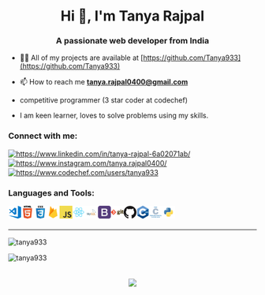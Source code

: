 <h1 align="center">Hi 👋, I'm Tanya Rajpal</h1>
<h3 align="center">A passionate web developer from India</h3>

- 👨‍💻 All of my projects are available at [https://github.com/Tanya933](https://github.com/Tanya933)

- 📫 How to reach me **tanya.rajpal0400@gmail.com**
- competitive programmer (3 star coder at codechef)
- I am keen learner, loves to solve problems using my skills.
<h3 align="left">Connect with me:</h3>
<p align="left">
<a href="https://linkedin.com/in/https://www.linkedin.com/in/tanya-rajpal-6a02071ab/" target="blank"><img align="center" src="https://cdn.jsdelivr.net/npm/simple-icons@3.0.1/icons/linkedin.svg" alt="https://www.linkedin.com/in/tanya-rajpal-6a02071ab/" height="30" width="40" /></a>
<a href="https://instagram.com/https://www.instagram.com/tanya.rajpal0400/" target="blank"><img align="center" src="https://cdn.jsdelivr.net/npm/simple-icons@3.0.1/icons/instagram.svg" alt="https://www.instagram.com/tanya.rajpal0400/" height="30" width="40" /></a>
<a href="https://www.codechef.com/users/https://www.codechef.com/users/tanya933" target="blank"><img align="center" src="https://cdn.jsdelivr.net/npm/simple-icons@3.1.0/icons/codechef.svg" alt="https://www.codechef.com/users/tanya933" height="30" width="40" /></a>
</p>


### Languages and Tools:

<img align="left" alt="Visual Studio Code" width="26px" src="https://raw.githubusercontent.com/github/explore/80688e429a7d4ef2fca1e82350fe8e3517d3494d/topics/visual-studio-code/visual-studio-code.png" />
<img align="left" alt="HTML5" width="26px" src="https://raw.githubusercontent.com/github/explore/80688e429a7d4ef2fca1e82350fe8e3517d3494d/topics/html/html.png" />
<img align="left" alt="CSS3" width="26px" src="https://raw.githubusercontent.com/github/explore/80688e429a7d4ef2fca1e82350fe8e3517d3494d/topics/css/css.png" />
<img align="left" alt="Firebase" width="26px" src="https://raw.githubusercontent.com/github/explore/80688e429a7d4ef2fca1e82350fe8e3517d3494d/topics/firebase/firebase.png" />
<img align="left" alt="JavaScript" width="26px" src="https://raw.githubusercontent.com/github/explore/80688e429a7d4ef2fca1e82350fe8e3517d3494d/topics/javascript/javascript.png" />
<img align="left" alt="React" width="26px" src="https://raw.githubusercontent.com/github/explore/80688e429a7d4ef2fca1e82350fe8e3517d3494d/topics/react/react.png" />
<img align="left" alt="MySQL" width="26px" src="https://raw.githubusercontent.com/github/explore/80688e429a7d4ef2fca1e82350fe8e3517d3494d/topics/mysql/mysql.png" />
<img align="left" alt="Bootstrap" width="26px" src="https://raw.githubusercontent.com/github/explore/80688e429a7d4ef2fca1e82350fe8e3517d3494d/topics/bootstrap/bootstrap.png" />
<img align="left" alt="Git" width="26px" src="https://raw.githubusercontent.com/github/explore/80688e429a7d4ef2fca1e82350fe8e3517d3494d/topics/git/git.png" />
<img align="left" alt="GitHub" width="26px" src="https://raw.githubusercontent.com/github/explore/78df643247d429f6cc873026c0622819ad797942/topics/github/github.png" />
<img align="left" alt="CPP" width="26px" src="https://raw.githubusercontent.com/github/explore/78df643247d429f6cc873026c0622819ad797942/topics/cpp/cpp.png" />
<img align="left" alt="C" width="26px" src="https://raw.githubusercontent.com/github/explore/78df643247d429f6cc873026c0622819ad797942/topics/c/c.png" />
<img align="left" alt="CPP" width="26px" src="https://raw.githubusercontent.com/github/explore/78df643247d429f6cc873026c0622819ad797942/topics/python/python.png" />
<br />
<br />

---

<p><img align="center" src="https://github-readme-stats.vercel.app/api/top-langs?username=tanya933&show_icons=true&locale=en&layout=compact" alt="tanya933" /></p>

<p><img align="center" src="https://github-readme-streak-stats.herokuapp.com/?user=tanya933&" alt="tanya933" /></p>
<br/>  

<div align="center">
<img src="https://komarev.com/ghpvc/?username=Tanya933&&style=flat-square" align="center" />
</div>  
  

<br/>  
